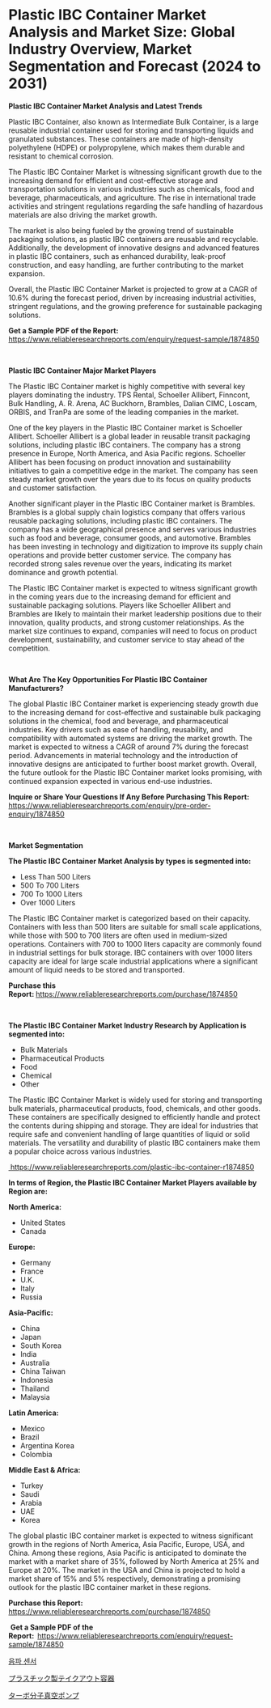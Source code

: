 <p><h1>Plastic IBC Container Market Analysis and Market Size: Global Industry Overview, Market Segmentation and Forecast (2024 to 2031)</h1></p><p><strong>Plastic IBC Container Market Analysis and Latest Trends</strong></p>
<p><p>Plastic IBC Container, also known as Intermediate Bulk Container, is a large reusable industrial container used for storing and transporting liquids and granulated substances. These containers are made of high-density polyethylene (HDPE) or polypropylene, which makes them durable and resistant to chemical corrosion.</p><p>The Plastic IBC Container Market is witnessing significant growth due to the increasing demand for efficient and cost-effective storage and transportation solutions in various industries such as chemicals, food and beverage, pharmaceuticals, and agriculture. The rise in international trade activities and stringent regulations regarding the safe handling of hazardous materials are also driving the market growth.</p><p>The market is also being fueled by the growing trend of sustainable packaging solutions, as plastic IBC containers are reusable and recyclable. Additionally, the development of innovative designs and advanced features in plastic IBC containers, such as enhanced durability, leak-proof construction, and easy handling, are further contributing to the market expansion.</p><p>Overall, the Plastic IBC Container Market is projected to grow at a CAGR of 10.6% during the forecast period, driven by increasing industrial activities, stringent regulations, and the growing preference for sustainable packaging solutions.</p></p>
<p><strong>Get a Sample PDF of the Report:&nbsp;</strong> <a href="https://www.reliableresearchreports.com/enquiry/request-sample/1874850">https://www.reliableresearchreports.com/enquiry/request-sample/1874850</a></p>
<p>&nbsp;</p>
<p><strong>Plastic IBC Container Major Market Players</strong></p>
<p><p>The Plastic IBC Container market is highly competitive with several key players dominating the industry. TPS Rental, Schoeller Allibert, Finncont, Bulk Handling, A. R. Arena, AC Buckhorn, Brambles, Dalian CIMC, Loscam, ORBIS, and TranPa are some of the leading companies in the market.</p><p>One of the key players in the Plastic IBC Container market is Schoeller Allibert. Schoeller Allibert is a global leader in reusable transit packaging solutions, including plastic IBC containers. The company has a strong presence in Europe, North America, and Asia Pacific regions. Schoeller Allibert has been focusing on product innovation and sustainability initiatives to gain a competitive edge in the market. The company has seen steady market growth over the years due to its focus on quality products and customer satisfaction.</p><p>Another significant player in the Plastic IBC Container market is Brambles. Brambles is a global supply chain logistics company that offers various reusable packaging solutions, including plastic IBC containers. The company has a wide geographical presence and serves various industries such as food and beverage, consumer goods, and automotive. Brambles has been investing in technology and digitization to improve its supply chain operations and provide better customer service. The company has recorded strong sales revenue over the years, indicating its market dominance and growth potential.</p><p>The Plastic IBC Container market is expected to witness significant growth in the coming years due to the increasing demand for efficient and sustainable packaging solutions. Players like Schoeller Allibert and Brambles are likely to maintain their market leadership positions due to their innovation, quality products, and strong customer relationships. As the market size continues to expand, companies will need to focus on product development, sustainability, and customer service to stay ahead of the competition.</p></p>
<p>&nbsp;</p>
<p><strong>What Are The Key Opportunities For Plastic IBC Container Manufacturers?</strong></p>
<p><p>The global Plastic IBC Container market is experiencing steady growth due to the increasing demand for cost-effective and sustainable bulk packaging solutions in the chemical, food and beverage, and pharmaceutical industries. Key drivers such as ease of handling, reusability, and compatibility with automated systems are driving the market growth. The market is expected to witness a CAGR of around 7% during the forecast period. Advancements in material technology and the introduction of innovative designs are anticipated to further boost market growth. Overall, the future outlook for the Plastic IBC Container market looks promising, with continued expansion expected in various end-use industries.</p></p>
<p><strong>Inquire or Share Your Questions If Any Before Purchasing This Report:</strong> <a href="https://www.reliableresearchreports.com/enquiry/pre-order-enquiry/1874850">https://www.reliableresearchreports.com/enquiry/pre-order-enquiry/1874850</a></p>
<p>&nbsp;</p>
<p><strong>Market Segmentation</strong></p>
<p><strong>The Plastic IBC Container Market Analysis by types is segmented into:</strong></p>
<p><ul><li>Less Than 500 Liters</li><li>500 To 700 Liters</li><li>700 To 1000 Liters</li><li>Over 1000 Liters</li></ul></p>
<p><p>The Plastic IBC Container market is categorized based on their capacity. Containers with less than 500 liters are suitable for small scale applications, while those with 500 to 700 liters are often used in medium-sized operations. Containers with 700 to 1000 liters capacity are commonly found in industrial settings for bulk storage. IBC containers with over 1000 liters capacity are ideal for large scale industrial applications where a significant amount of liquid needs to be stored and transported.</p></p>
<p><strong>Purchase this Report:&nbsp;</strong><a href="https://www.reliableresearchreports.com/purchase/1874850">https://www.reliableresearchreports.com/purchase/1874850</a></p>
<p>&nbsp;</p>
<p><strong>The Plastic IBC Container Market Industry Research by Application is segmented into:</strong></p>
<p><ul><li>Bulk Materials</li><li>Pharmaceutical Products</li><li>Food</li><li>Chemical</li><li>Other</li></ul></p>
<p><p>The Plastic IBC Container Market is widely used for storing and transporting bulk materials, pharmaceutical products, food, chemicals, and other goods. These containers are specifically designed to efficiently handle and protect the contents during shipping and storage. They are ideal for industries that require safe and convenient handling of large quantities of liquid or solid materials. The versatility and durability of plastic IBC containers make them a popular choice across various industries.</p></p>
<p><a href="https://www.reliableresearchreports.com/plastic-ibc-container-r1874850">&nbsp;https://www.reliableresearchreports.com/plastic-ibc-container-r1874850</a></p>
<p><strong>In terms of Region, the Plastic IBC Container Market Players available by Region are:</strong></p>
<p>
    <p> <strong> North America: </strong>
        <ul>
            <li>United States</li>
            <li>Canada</li>
        </ul>
        </p> 
    <p> <strong> Europe: </strong>
        <ul>
            <li>Germany</li>
            <li>France</li>
            <li>U.K.</li>
            <li>Italy</li>
            <li>Russia</li>
        </ul>
        </p> 
    <p> <strong> Asia-Pacific: </strong>
        <ul>
            <li>China</li>
            <li>Japan</li>
            <li>South Korea</li>
            <li>India</li>
            <li>Australia</li>
            <li>China Taiwan</li>
            <li>Indonesia</li>
            <li>Thailand</li>
            <li>Malaysia</li>
        </ul>
        </p> 
    <p> <strong> Latin America: </strong>
        <ul>
            <li>Mexico</li>
            <li>Brazil</li>
            <li>Argentina Korea</li>
            <li>Colombia</li>
        </ul>
        </p> 
    <p> <strong> Middle East & Africa: </strong>
        <ul>
            <li>Turkey</li>
            <li>Saudi</li>
            <li>Arabia</li>
            <li>UAE</li>
            <li>Korea</li>
        </ul>
    </p>
    </p>
<p><p>The global plastic IBC container market is expected to witness significant growth in the regions of North America, Asia Pacific, Europe, USA, and China. Among these regions, Asia Pacific is anticipated to dominate the market with a market share of 35%, followed by North America at 25% and Europe at 20%. The market in the USA and China is projected to hold a market share of 15% and 5% respectively, demonstrating a promising outlook for the plastic IBC container market in these regions.</p></p>
<p><strong>Purchase this Report: </strong><a href="https://www.reliableresearchreports.com/purchase/1874850">https://www.reliableresearchreports.com/purchase/1874850</a></p>
<p>&nbsp;<strong>Get a Sample PDF of the Report:&nbsp;&nbsp;</strong><a href="https://www.reliableresearchreports.com/enquiry/request-sample/1874850">https://www.reliableresearchreports.com/enquiry/request-sample/1874850</a></p>
<p><strong></strong></p>
<p><p><a href="https://medium.com/@bustersipes981/%EC%9D%8C%ED%96%A5%ED%8C%8C-%EC%84%BC%EC%84%9C-%EC%8B%9C%EC%9E%A5-%EC%A1%B0%EC%82%AC-%EB%B3%B4%EA%B3%A0%EC%84%9C-%EA%B7%B8-%EC%97%AD%EC%82%AC%EC%99%80-2031%EB%85%84%EA%B9%8C%EC%A7%80%EC%9D%98-%EC%98%88%EC%B8%A1-b52050678005">음파 센서</a></p><p><a href="https://medium.com/@jasohung45456/%E3%83%97%E3%83%A9%E3%82%B9%E3%83%81%E3%83%83%E3%82%AF%E3%83%86%E3%82%A4%E3%82%AF%E3%82%A2%E3%82%A6%E3%83%88%E5%AE%B9%E5%99%A8%E5%B8%82%E5%A0%B4%E3%81%AF-%E5%B8%82%E5%A0%B4%E3%82%B7%E3%82%A7%E3%82%A2-%E3%82%B5%E3%82%A4%E3%82%BA-2031%E5%B9%B4%E3%81%BE%E3%81%A7%E3%81%AE%E4%BA%88%E6%B8%AC%E3%82%92%E9%87%8D%E7%82%B9%E7%9A%84%E3%81%AB%E5%8F%96%E3%82%8A%E7%B5%84%E3%82%93%E3%81%A7%E3%81%84%E3%81%BE%E3%81%99-66b0531be9ce">プラスチック製テイクアウト容器</a></p><p><a href="https://medium.com/@saigekulas/%E6%AC%A1%E3%81%AE%E6%96%87%E7%AB%A0%E3%82%92%E6%97%A5%E6%9C%AC%E8%AA%9E%E3%81%AB%E7%BF%BB%E8%A8%B3%E3%81%97%E3%81%BE%E3%81%99-%E3%82%BF%E3%83%BC%E3%83%9C%E5%88%86%E5%AD%90%E7%9C%9F%E7%A9%BA%E3%83%9D%E3%83%B3%E3%83%97%E5%B8%82%E5%A0%B4%E3%81%AF-2031%E5%B9%B4%E3%81%BE%E3%81%A7%E3%81%AE%E5%B8%82%E5%A0%B4%E3%82%B7%E3%82%A7%E3%82%A2-%E3%82%B5%E3%82%A4%E3%82%BA-%E4%BA%88%E6%B8%AC%E3%81%95%E3%82%8C%E3%82%8B%E4%BA%88%E6%B8%AC%E3%81%AB%E7%84%A6%E7%82%B9%E3%82%92%E5%BD%93%E3%81%A6%E3%81%A6%E3%81%84%E3%81%BE%E3%81%99-6c7e01d47a3a">ターボ分子真空ポンプ</a></p></p>